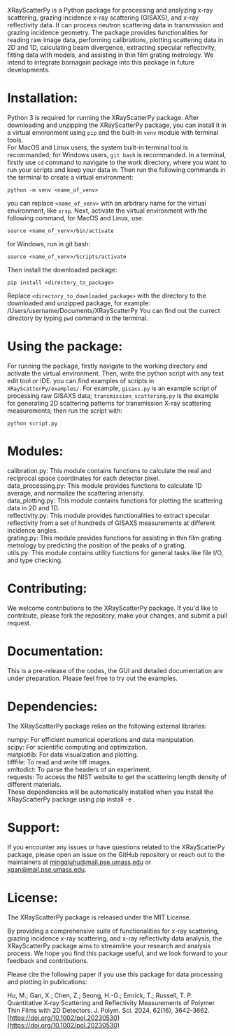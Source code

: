 XRayScatterPy is a Python package for processing and analyzing x-ray scattering, grazing incidence x-ray scattering (GISAXS), and x-ray reflectivity data. It can process neutron scattering data in transmission and grazing incidence geometry. The package provides functionalities for reading raw image data, performing calibrations, plotting scattering data in 2D and 1D, calculating beam divergence, extracting specular reflectivity, fitting data with models, and assisting in thin film grating metrology. We intend to integrate bornagain package into this package in future developments. 
  
# Installation:
Python 3 is required for running the XRayScatterPy package. After downloading and unzipping the XRayScatterPy package, you can install it in a virtual environment using `pip` and the built-in `venv` module with terminal tools.  
For MacOS and Linux users, the system built-in terminal tool is recommanded; for Windows users, `git bash` is recommanded.
In a terminal, firstly use `cd` command to navigate to the work directory, where you want to run your scripts and keep your data in.
Then run the following commands in the terminal to create a virtual environment:
```
python -m venv <name_of_venv>
```
you can replace `<name_of_venv>` with an arbitrary name for the virtual environment, like `xrsp`.
Next, activate the virtual environment with the following command,
for MacOS and Linux, use:
```
source <name_of_venv>/bin/activate
```
for Windows, run in git bash:
```
source <name_of_venv>/Scripts/activate
```
Then install the downloaded package:
```
pip install <directory_to_package>
```
Replace `<directory_to_downloaded_package>` with the directory to the downloaded and unzipped package, for example: 
/Users/username/Documents/XRayScatterPy
You can find out the currect directory by typing `pwd` command in the terminal.

# Using the package:
For running the package, firstly navigate to the working directory and activate the virtual environment.
Then, write the python script with any text edit tool or IDE. you can find examples of scripts in `XRayScatterPy/examples/`.
For example, `gisaxs.py` is an example script of processing raw GISAXS data; `transmission_scattering.py` is the example for generating 2D scattering patterns for transmission X-ray scattering measurements;
then run the script with:
```
python script.py
```

# Modules:  
calibration.py: This module contains functions to calculate the real and reciprocal space coordinates for each detector pixel.  
data_processing.py: This module provides functions to calculate 1D average, and normalize the scattering intensity.  
data_plotting.py: This module contains functions for plotting the scattering data in 2D and 1D.  
reflectivity.py: This module provides functionalities to extract specular reflectivity from a set of hundreds of GISAXS measurements at different incidence angles.  
grating.py: This module provides functions for assisting in thin film grating metrology by predicting the position of the peaks of a grating.  
utils.py: This module contains utility functions for general tasks like file I/O, and type checking.  

# Contributing:  
We welcome contributions to the XRayScatterPy package. If you'd like to contribute, please fork the repository, make your changes, and submit a pull request.  
  
# Documentation:  
This is a pre-release of the codes, the GUI and detailed documentation are under preparation. Please feel free to try out the examples.

# Dependencies:  
The XRayScatterPy package relies on the following external libraries:  
  
numpy: For efficient numerical operations and data manipulation.  
scipy: For scientific computing and optimization.  
matplotlib: For data visualization and plotting.  
tifffile: To read and write tiff images.  
xmltodict: To parse the headers of an experiment.  
requests: To access the NIST website to get the scattering length density of different materials.  
These dependencies will be automatically installed when you install the XRayScatterPy package using pip install -e .  
  
# Support:  
If you encounter any issues or have questions related to the XRayScatterPy package, please open an issue on the GitHub repository or reach out to the maintainers at mingqiuhu@mail.pse.umass.edu or xgan@mail.pse.umass.edu.  
  
# License:  
The XRayScatterPy package is released under the MIT License.  

By providing a comprehensive suite of functionalities for x-ray scattering, grazing incidence x-ray scattering, and x-ray reflectivity data analysis, the XRayScatterPy package aims to streamline your research and analysis process. We hope you find this package useful, and we look forward to your feedback and contributions.

Please cite the following paper if you use this package for data processing and plotting in publications:

Hu, M.; Gan, X.; Chen, Z.; Seong, H.-G.; Emrick, T.; Russell, T. P. Quantitative X‐ray Scattering and Reflectivity Measurements of Polymer Thin Films with 2D Detectors. J. Polym. Sci. 2024, 62(16), 3642-3662. 
[https://doi.org/10.1002/pol.20230530](https://doi.org/10.1002/pol.20230530)
